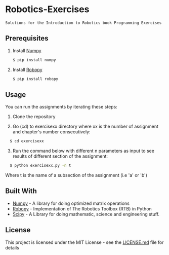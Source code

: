 # Robotics-Exercises
    Solutions for the Introduction to Robotics book Programming Exercises
## Prerequisites
1. Install [Numpy](https://www.continuum.io/downloads "Anaconda Official Website")
    ```sh
    $ pip install numpy
    ```
2. Install [Robopy](https://adityadua24.github.io/robopy/)
    ```sh
    $ pip install robopy
    ```
## Usage

You can run the assignments by iterating these steps:
  1. Clone the repository
  
  2. Go (cd) to exercisexx directory where xx is the number of assignment and chapter's number consecutively:
  ```sh
    $ cd exercisexx
  ```
  3. Run the command below with different n parameters as input to see results of different section of the assignment:
  ```sh
    $ python exercisexx.py -n t
  ```
 Where t is the name of a subsection of the assignment (i.e 'a' or 'b')
    



## Built With

* [Numpy](http://www.numpy.org/) - A library for doing optimized matrix operations
* [Robopy](https://adityadua24.github.io/robopy/) - Implementation of The Robotics Toolbox (RTB) in Python
* [Scipy](https://www.scipy.org/) - A Library for doing mathematic, science and engineering stuff.
<!-- ## Contributing

Please read [CONTRIBUTING.md](https://gist.github.com/PurpleBooth/b24679402957c63ec426) for details on our code of conduct, and the process for submitting pull requests to us.

## Versioning

We use [SemVer](http://semver.org/) for versioning. For the versions available, see the [tags on this repository](https://github.com/your/project/tags).  -->

<!-- ## Authors

* **Erfan Miahi** - *Initial work* - [PurpleBooth](https://github.com/erfanMhi) -->

<!-- See also the list of [contributors](https://github.com/your/project/contributors) who participated in this project. -->

## License

This project is licensed under the MIT License - see the [LICENSE.md](LICENSE.md) file for details

<!-- ## Acknowledgments

* Hat tip to anyone whose code was used
* Inspiration
* etc

## Assignment 1

### Word2vec output

### Sentiment output -->



